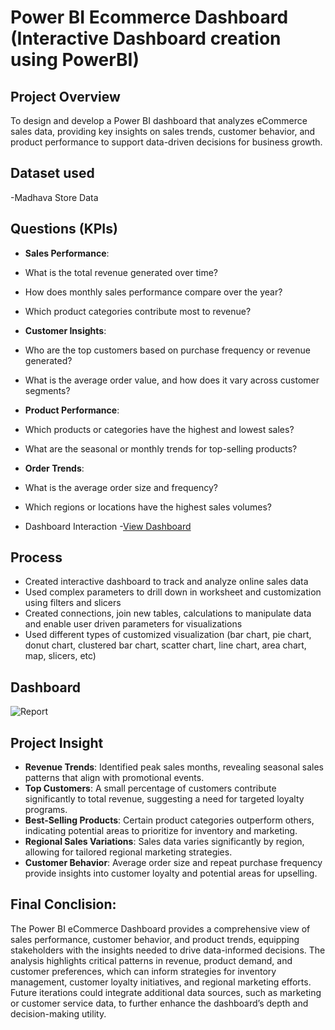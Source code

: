 # Power BI Ecommerce Dashboard (Interactive Dashboard creation using PowerBI)
## Project Overview
To design and develop a Power BI dashboard that analyzes eCommerce sales data, providing key insights on sales trends, customer behavior, and product performance to support data-driven decisions for business growth.

## Dataset used
-<a >Madhava Store Data</a>

## Questions (KPIs)

- **Sales Performance**:
- What is the total revenue generated over time?
- How does monthly sales performance compare over the year?
- Which product categories contribute most to revenue?
- **Customer Insights**:
- Who are the top customers based on purchase frequency or revenue generated?
- What is the average order value, and how does it vary across customer segments?
- **Product Performance**:
- Which products or categories have the highest and lowest sales?
- What are the seasonal or monthly trends for top-selling products?
- **Order Trends**:
- What is the average order size and frequency?
- Which regions or locations have the highest sales volumes?

- 	Dashboard Interaction -<a href=https://github.com/EE4coder/Data-Analysis-Dashboard/blob/main/Report.png>View Dashboard</a> 

## Process
- Created interactive dashboard to track and analyze online sales data
- Used complex parameters to drill down in worksheet and customization using filters and slicers
- Created connections, join new tables, calculations to manipulate data and enable user driven parameters for visualizations
- Used different types of customized visualization (bar chart, pie chart, donut chart, clustered bar chart, scatter chart, line chart, area chart, map, slicers, etc)

## Dashboard

![Report]()

## Project Insight
- **Revenue Trends**: Identified peak sales months, revealing seasonal sales patterns that align with promotional events.
- **Top Customers**: A small percentage of customers contribute significantly to total revenue, suggesting a need for targeted loyalty programs.
- **Best-Selling Products**: Certain product categories outperform others, indicating potential areas to prioritize for inventory and marketing.
- **Regional Sales Variations**: Sales data varies significantly by region, allowing for tailored regional marketing strategies.
- **Customer Behavior**: Average order size and repeat purchase frequency provide insights into customer loyalty and potential areas for upselling.
  
## Final Conclision:
The Power BI eCommerce Dashboard provides a comprehensive view of sales performance, customer behavior, and product trends, equipping stakeholders with the insights needed to drive data-informed decisions. The analysis highlights critical patterns in revenue, product demand, and customer preferences, which can inform strategies for inventory management, customer loyalty initiatives, and regional marketing efforts. Future iterations could integrate additional data sources, such as marketing or customer service data, to further enhance the dashboard’s depth and decision-making utility.
